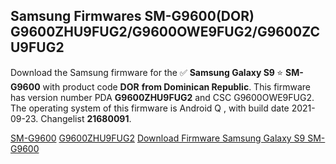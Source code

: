 <h2>Samsung Firmwares SM-G9600(DOR) G9600ZHU9FUG2/G9600OWE9FUG2/G9600ZCU9FUG2</h2>
Download the Samsung firmware for the ✅ <strong>Samsung Galaxy S9 </strong> ⭐ <strong>SM-G9600</strong> with product code <strong>DOR</strong> <strong> from Dominican Republic</strong>. This firmware has version number PDA <strong>G9600ZHU9FUG2</strong> and CSC G9600OWE9FUG2. The operating system of this firmware is Android Q , with build date 2021-09-23. Changelist <strong>21680091</strong>.


[SM-G9600](https://samfirm.shop/samsung/model/SM-G9600)
[G9600ZHU9FUG2](https://samfirm.shop/samsung/pda/G9600ZHU9FUG2)
[Download Firmware Samsung Galaxy S9 SM-G9600](https://samfirm.shop/samsung/firmware/459048)

